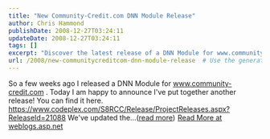 ```yaml
---
title: "New Community-Credit.com DNN Module Release"
author: Chris Hammond
publishDate: 2008-12-27T03:24:11
updateDate: 2008-12-27T03:24:11
tags: []
excerpt: "Discover the latest release of a DNN Module for www.community-credit.com with exciting updates. Find out more at weblogs.asp.net. #DNNModule #ReleaseUpdate"
url: /2008/new-communitycreditcom-dnn-module-release  # Use the generated URL with year
---
```

So a few weeks ago I released a DNN Module for www.community-credit.com . Today I am happy to announce I've put together another release! You can find it here. https://www.codeplex.com/S8RCC/Release/ProjectReleases.aspx?ReleaseId=21088 We've updated the...(<a href="https://weblogs.asp.net/christoc/archive/2008/12/27/new-community-credit-com-dnn-module-release.aspx">read more</a>)<img src="https://weblogs.asp.net/aggbug.aspx?PostID=6807965" width="1" height="1"> <a href="https://weblogs.asp.net/christoc/archive/2008/12/27/new-community-credit-com-dnn-module-release.aspx">Read More at weblogs.asp.net</a>


